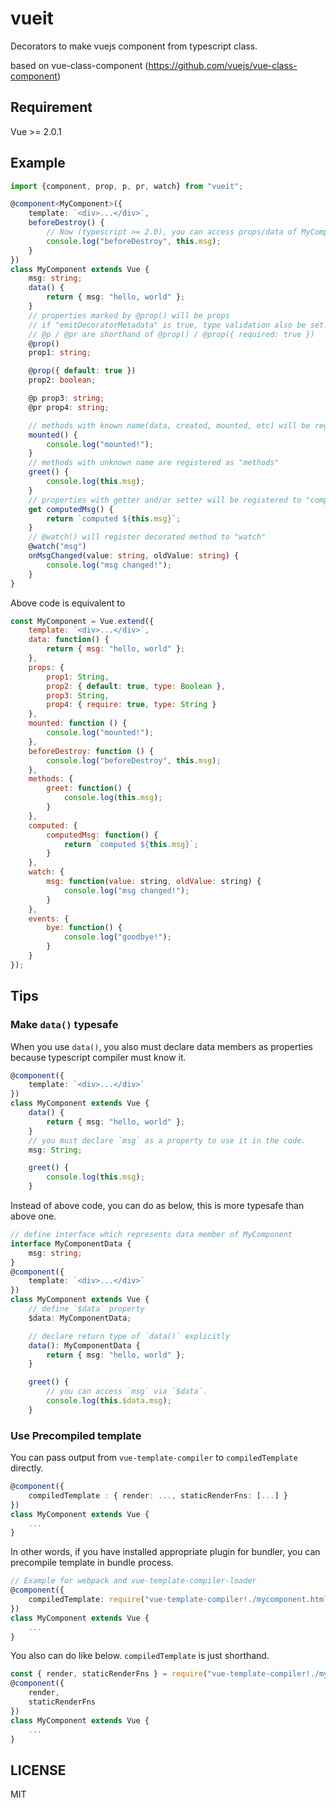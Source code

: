 # vueit

Decorators to make vuejs component from typescript class.

based on vue-class-component (https://github.com/vuejs/vue-class-component)

## Requirement

Vue >= 2.0.1

## Example

```ts
import {component, prop, p, pr, watch} from "vueit";

@component<MyComponent>({
    template: `<div>...</div>`,
    beforeDestroy() {
        // Now (typescript >= 2.0), you can access props/data of MyComponent here.
        console.log("beforeDestroy", this.msg);
    }
})
class MyComponent extends Vue {
    msg: string;
    data() {
        return { msg: "hello, world" };
    }
    // properties marked by @prop() will be props
    // if "emitDecoratorMetadata" is true, type validation also be set.
    // @p / @pr are shorthand of @prop() / @prop({ required: true })
    @prop()
    prop1: string;

    @prop({ default: true })
    prop2: boolean;

    @p prop3: string;
    @pr prop4: string;

    // methods with known name(data, created, mounted, etc) will be registered as hooks
    mounted() {
        console.log("mounted!");
    }
    // methods with unknown name are registered as "methods"
    greet() {
        console.log(this.msg);
    }
    // properties with getter and/or setter will be registered to "computed"
    get computedMsg() {
        return `computed ${this.msg}`;
    }
    // @watch() will register decorated method to "watch"
    @watch("msg")
    onMsgChanged(value: string, oldValue: string) {
        console.log("msg changed!");
    }
}
```

Above code is equivalent to

```js
const MyComponent = Vue.extend({
    template: `<div>...</div>`,
    data: function() {
        return { msg: "hello, world" };
    },
    props: {
        prop1: String,
        prop2: { default: true, type: Boolean },
        prop3: String,
        prop4: { require: true, type: String }
    },
    mounted: function () {
        console.log("mounted!");
    },
    beforeDestroy: function () {
        console.log("beforeDestroy", this.msg);
    },
    methods: {
        greet: function() {
            console.log(this.msg);
        }
    },
    computed: {
        computedMsg: function() {
            return `computed ${this.msg}`;
        }
    },
    watch: {
        msg: function(value: string, oldValue: string) {
            console.log("msg changed!");
        }
    },
    events: {
        bye: function() {
            console.log("goodbye!");
        }
    }
});
```

## Tips

### Make `data()` typesafe

When you use `data()`, you also must declare data members as properties
because typescript compiler must know it.

```ts
@component({
    template: `<div>...</div>`
})
class MyComponent extends Vue {
    data() {
        return { msg: "hello, world" };
    }
    // you must declare `msg` as a property to use it in the code.
    msg: String;

    greet() {
        console.log(this.msg);
    }
```

Instead of above code, you can do as below, this is more typesafe than above one.

```ts
// define interface which represents data member of MyComponent
interface MyComponentData {
    msg: string;
}
@component({
    template: `<div>...</div>`
})
class MyComponent extends Vue {
    // define `$data` property
    $data: MyComponentData;

    // declare return type of `data()` explicitly
    data(): MyComponentData {
        return { msg: "hello, world" };
    }

    greet() {
        // you can access `msg` via `$data`.
        console.log(this.$data.msg);
    }
```

### Use Precompiled template

You can pass output from `vue-template-compiler` to `compiledTemplate` directly.

```ts
@component({
    compiledTemplate : { render: ..., staticRenderFns: [...] }
})
class MyComponent extends Vue {
    ...
}
```

In other words, if you have installed appropriate plugin for bundler, you can precompile template in bundle process.

```ts
// Example for webpack and vue-template-compiler-loader
@component({
    compiledTemplate: require("vue-template-compiler!./mycomponent.html")
})
class MyComponent extends Vue {
    ...
}
```

You also can do like below. `compiledTemplate` is just shorthand.

```ts
const { render, staticRenderFns } = require("vue-template-compiler!./mycomponent.html");
@component({
    render,
    staticRenderFns
})
class MyComponent extends Vue {
    ...
}
```

## LICENSE
MIT
